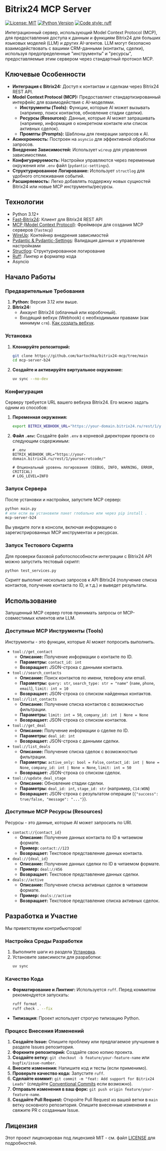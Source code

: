 # Bitrix24 MCP Server

[![License: MIT](https://img.shields.io/badge/License-MIT-yellow.svg)](https://opensource.org/licenses/MIT)
[![Python Version](https://img.shields.io/badge/python-3.12+-blue.svg)](https://www.python.org/downloads/release/python-3120/)
[![Code style: ruff](https://img.shields.io/endpoint?url=https://raw.githubusercontent.com/astral-sh/ruff/main/assets/badge/v2.json)](https://github.com/astral-sh/ruff)
<!-- Добавьте другие бейджи по мере необходимости (CI/CD, Code Coverage и т.д.) -->

Интеграционный сервер, использующий Model Context Protocol (MCP), для предоставления доступа к данным и функциям Bitrix24 для больших языковых моделей (LLM) и других AI-агентов. LLM могут безопасно взаимодействовать с вашими CRM-данными (контакты, сделки), используя предопределенные "инструменты" и "ресурсы", предоставляемые этим сервером через стандартный протокол MCP.

## Ключевые Особенности

*   **Интеграция с Bitrix24:** Доступ к контактам и сделкам через Bitrix24 REST API.
*   **Model Context Protocol (MCP):** Предоставляет стандартизированный интерфейс для взаимодействия с AI-моделями.
    *   **Инструменты (Tools):** Функции, которые AI может вызывать (например, поиск контактов, обновление стадии сделки).
    *   **Ресурсы (Resources):** Данные, которые AI может запрашивать (например, информация о конкретном контакте или список активных сделок).
    *   **Промпты (Prompts):** Шаблоны для генерации запросов к AI.
*   **Асинхронность:** Построен на `asyncio` для эффективной обработки запросов.
*   **Внедрение Зависимостей:** Использует `wireup` для управления зависимостями.
*   **Конфигурируемость:** Настройки управляются через переменные окружения или `.env` файл (`pydantic-settings`).
*   **Структурированное Логирование:** Использует `structlog` для удобного отслеживания событий.
*   **Расширяемость:** Легко добавлять поддержку новых сущностей Bitrix24 или новые MCP инструменты/ресурсы.

## Технологии

*   Python 3.12+
*   [Fast-Bitrix24](https://github.com/leshchenko1979/fast_bitrix24): Клиент для Bitrix24 REST API
*   [MCP (Model Context Protocol)](https://github.com/mentalcalculation/mcp): Фреймворк для создания MCP серверов (`fastmcp`)
*   [WireUp](https://github.com/maldoinc/wireup): Контейнер внедрения зависимостей
*   [Pydantic & Pydantic-Settings](https://docs.pydantic.dev/): Валидация данных и управление настройками
*   [Structlog](https://www.structlog.org/): Структурированное логирование
*   [Ruff](https://github.com/astral-sh/ruff): Линтер и форматер кода
*   Asyncio

## Начало Работы

### Предварительные Требования

1.  **Python:** Версия 3.12 или выше.
2.  **Bitrix24:**
    *   Аккаунт Bitrix24 (облачный или коробочный).
    *   Входящий вебхук (Webhook) с необходимыми правами (как минимум `crm`). [Как создать вебхук](https://helpdesk.bitrix24.ru/open/12143646/).

### Установка

1.  **Клонируйте репозиторий:**
    ```bash
    git clone https://github.com/kartochka/bitrix24-mcp/tree/main
    cd mcp-server-b24
    ```

2.  **Создайте и активируйте виртуальное окружение:**
    ```bash
    uv sync --no-dev
    ```

### Конфигурация

Серверу требуется URL вашего вебхука Bitrix24. Его можно задать одним из способов:

1.  **Переменная окружения:**
    ```bash
    export BITRIX_WEBHOOK_URL="https://your-domain.bitrix24.ru/rest/1/yoursecretcode/"
    ```

2.  **Файл `.env`:**
    Создайте файл `.env` в корневой директории проекта со следующим содержимым:
    ```dotenv
    # .env
    BITRIX_WEBHOOK_URL="https://your-domain.bitrix24.ru/rest/1/yoursecretcode/"

    # Опциональный уровень логирования (DEBUG, INFO, WARNING, ERROR, CRITICAL)
    # LOG_LEVEL=INFO
    ```

### Запуск Сервера

После установки и настройки, запустите MCP сервер:

```bash
python main.py
# или если вы установили пакет глобально или через pip install .
mcp-server-b24
```

Вы увидите логи в консоли, включая информацию о зарегистрированных MCP инструментах и ресурсах.

### Запуск Тестового Скрипта

Для проверки базовой работоспособности интеграции с Bitrix24 API можно запустить тестовый скрипт:

```bash
python test_services.py
```
Скрипт выполнит несколько запросов к API Bitrix24 (получение списка контактов, получение контакта по ID, и т.д.) и выведет результаты.

## Использование

Запущенный MCP сервер готов принимать запросы от MCP-совместимых клиентов или LLM.

### Доступные MCP Инструменты (Tools)

Инструменты - это функции, которые AI может попросить выполнить.

*   `tool://get_contact`
    *   **Описание:** Получение информации о контакте по ID.
    *   **Параметры:** `contact_id: int`
    *   **Возвращает:** JSON-строка с данными контакта.
*   `tool://search_contacts`
    *   **Описание:** Поиск контактов по имени, телефону или email.
    *   **Параметры:** `query: str`, `search_type: str = "name"` (`name`, `phone`, `email`), `limit: int = 10`
    *   **Возвращает:** JSON-строка со списком найденных контактов.
*   `tool://list_contacts`
    *   **Описание:** Получение списка контактов с возможностью фильтрации.
    *   **Параметры:** `limit: int = 50`, `company_id: int | None = None`
    *   **Возвращает:** JSON-строка со списком контактов.
*   `tool://get_deal`
    *   **Описание:** Получение информации о сделке по ID.
    *   **Параметры:** `deal_id: int`
    *   **Возвращает:** JSON-строка с данными сделки.
*   `tool://list_deals`
    *   **Описание:** Получение списка сделок с возможностью фильтрации.
    *   **Параметры:** `active_only: bool = False`, `contact_id: int | None = None`, `company_id: int | None = None`, `limit: int = 50`
    *   **Возвращает:** JSON-строка со списком сделок.
*   `tool://update_deal_stage`
    *   **Описание:** Обновление стадии сделки.
    *   **Параметры:** `deal_id: int`, `stage_id: str` (например, `C14:WON`)
    *   **Возвращает:** JSON-строка с результатом операции (`{"success": true/false, "message": "..."}`).

### Доступные MCP Ресурсы (Resources)

Ресурсы - это данные, которые AI может запросить по URI.

*   `contact://{contact_id}`
    *   **Описание:** Получение данных контакта по ID в читаемом формате.
    *   **Пример:** `contact://123`
    *   **Возвращает:** Текстовое представление данных контакта.
*   `deal://{deal_id}`
    *   **Описание:** Получение данных сделки по ID в читаемом формате.
    *   **Пример:** `deal://456`
    *   **Возвращает:** Текстовое представление данных сделки.
*   `deals://active`
    *   **Описание:** Получение списка активных сделок в читаемом формате.
    *   **Пример:** `deals://active`
    *   **Возвращает:** Текстовое представление списка активных сделок.

## Разработка и Участие

Мы приветствуем контрибьюторов!

### Настройка Среды Разработки

1.  Выполните шаги из раздела [Установка](#установка).
2.  Установите зависимости для разработки:
    ```bash
    uv sync
    ```

### Качество Кода

*   **Форматирование и Линтинг:** Используется `ruff`. Перед коммитом рекомендуется запускать:
    ```bash
    ruff format .
    ruff check . --fix
    ```
*   **Типизация:** Проект использует строгую типизацию Python.

### Процесс Внесения Изменений

1.  **Создайте Issue:** Опишите проблему или предлагаемое улучшение в разделе Issues репозитория.
2.  **Форкните репозиторий:** Создайте свою копию проекта.
3.  **Создайте ветку:** `git checkout -b feature/your-feature-name` или `bugfix/issue-number`.
4.  **Внесите изменения:** Напишите код и тесты (если применимо).
5.  **Проверьте качество кода:** Запустите `ruff`.
6.  **Сделайте коммит:** `git commit -m "feat: Add support for Bitrix24 Leads"` (следуйте [Conventional Commits](https://www.conventionalcommits.org/) если возможно).
7.  **Отправьте изменения в ваш форк:** `git push origin feature/your-feature-name`.
8.  **Создайте Pull Request:** Откройте Pull Request из вашей ветки в `main` ветку основного репозитория. Опишите внесенные изменения и свяжите PR с созданным Issue.

## Лицензия

Этот проект лицензирован под лицензией MIT - см. файл [LICENSE](LICENSE) для подробностей.
